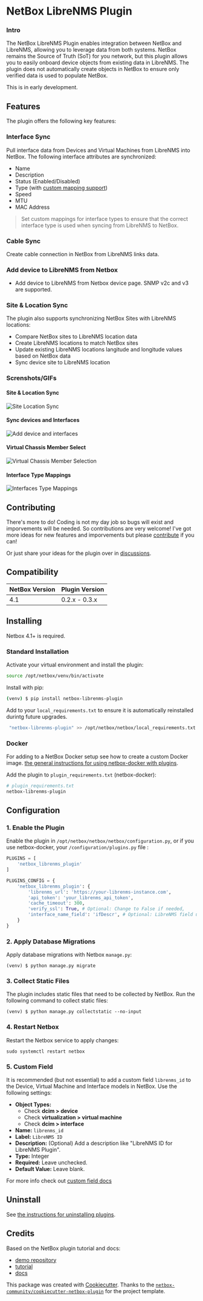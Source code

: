 # NetBox LibreNMS Plugin

### Intro
The NetBox LibreNMS Plugin enables integration between NetBox and LibreNMS, allowing you to leverage data from both systems. NetBox remains the Source of Truth (SoT) for you network, but 
this plugin allows you to easily onboard device objects from existing data in LibreNMS. The plugin does not automatically create objects in NetBox to ensure only verified data is used to populate NetBox. 

This is in early development.

## Features

The plugin offers the following key features:

### Interface Sync
Pull interface data from Devices and Virtual Machines from LibreNMS into NetBox. The following interface attributes are synchronized:

- Name
- Description
- Status (Enabled/Disabled)
- Type (with [custom mapping support](interface_mappings.md))
- Speed 
- MTU 
- MAC Address

> Set custom mappings for interface types to ensure that the correct interface type is used when syncing from LibreNMS to NetBox.

### Cable Sync
Create cable connection in NetBox from LibreNMS links data.

### Add device to LibreNMS from Netbox

- Add device to LibreNMS from Netbox device page. SNMP v2c and v3 are supported.

### Site & Location Sync
The plugin also supports synchronizing NetBox Sites with LibreNMS locations:

- Compare NetBox sites to LibreNMS location data
- Create LibreNMS locations to match NetBox sites
- Update existing LibreNMS locations langitude and longitude values based on NetBox data
- Sync device site to LibreNMS location


### Screnshots/GIFs
#### Site & Location Sync
![Site Location Sync](img/Netbox-librenms-plugin-Sites.gif)

#### Sync devices and Interfaces
![Add device and interfaces](img/Netbox-librenms-plugin-interfaceadd.gif)

#### Virtual Chassis Member Select
![Virtual Chassis Member Selection](img/Netbox-librenms-plugin-virtualchassis.gif)

#### Interface Type Mappings
![Interfaces Type Mappings](img/Netbox-librenms-plugin-mappings.png)



## Contributing
There's more to do! Coding is not my day job so bugs will exist and imporvements will be needed. So contributions are very welcome!  I've got more ideas for new features and imporvements but please [contribute](contributing.md) if you can!

Or just share your ideas for the plugin over in [discussions](https://github.com/bonzo81/netbox-librenms-plugin/discussions ).

## Compatibility

| NetBox Version | Plugin Version |
|----------------|----------------|
|     4.1        |      0.2.x - 0.3.x     |

## Installing

Netbox 4.1+ is required.

### Standard Installation

Activate your virtual environment and install the plugin:

```bash
source /opt/netbox/venv/bin/activate
```
Install with pip:

```bash
(venv) $ pip install netbox-librenms-plugin
```

Add to your `local_requirements.txt` to ensure it is automatically reinstalled durintg future upgrades.

```bash
 "netbox-librenms-plugin" >> /opt/netbox/netbox/local_requirements.txt
```

### Docker

For adding to a NetBox Docker setup see how to create a custom Docker image.
[the general instructions for using netbox-docker with plugins](https://github.com/netbox-community/netbox-docker/wiki/Using-Netbox-Plugins).

Add the plugin to `plugin_requirements.txt` (netbox-docker):

```bash
# plugin_requirements.txt
netbox-librenms-plugin
```

## Configuration

### 1. Enable the Plugin
Enable the plugin in `/opt/netbox/netbox/netbox/configuration.py`,
 or if you use netbox-docker, your `/configuration/plugins.py` file :

```python
PLUGINS = [
    'netbox_librenms_plugin'
]

PLUGINS_CONFIG = {
    'netbox_librenms_plugin': {
        'librenms_url': 'https://your-librenms-instance.com',
        'api_token': 'your_librenms_api_token',
        'cache_timeout': 300,
        'verify_ssl': True, # Optional: Change to False if needed,
        'interface_name_field': 'ifDescr', # Optional: LibreNMS field used for interface name. ifName used as default
    }
}
```

### 2. Apply Database Migrations

Apply database migrations with Netbox `manage.py`:

```
(venv) $ python manage.py migrate
```

### 3. Collect Static Files

The plugin includes static files that need to be collected by NetBox. Run the following command to collect static files:

```
(venv) $ python manage.py collectstatic --no-input
```

### 4. Restart Netbox

Restart the Netbox service to apply changes:

```
sudo systemctl restart netbox
```

### 5. Custom Field
It is recommended (but not essential) to add a custom field `librenms_id` to the Device, Virtual Machine and Interface models in NetBox. Use the following settings:

- **Object Types:** 
    - Check **dcim > device**
    - Check **virtualization > virtual machine**
    - Check **dcim > interface**
- **Name:** `librenms_id`
- **Label:** `LibreNMS ID`
- **Description:** (Optional) Add a description like "LibreNMS ID for LibreNMS Plugin".
- **Type:** Integer
- **Required:** Leave unchecked.
- **Default Value:** Leave blank.

For more info check out [custom field docs](custom_field.md)

## Uninstall

See [the instructions for uninstalling plugins](https://netboxlabs.com/docs/netbox/en/stable/plugins/removal/).

## Credits

Based on the NetBox plugin tutorial and docs:

- [demo repository](https://github.com/netbox-community/netbox-plugin-demo)
- [tutorial](https://github.com/netbox-community/netbox-plugin-tutorial)
- [docs](https://netboxlabs.com/docs/netbox/en/stable/plugins/development/)

This package was created with [Cookiecutter](https://github.com/audreyr/cookiecutter). Thanks to the [`netbox-community/cookiecutter-netbox-plugin`](https://github.com/netbox-community/cookiecutter-netbox-plugin) for the project template. 
